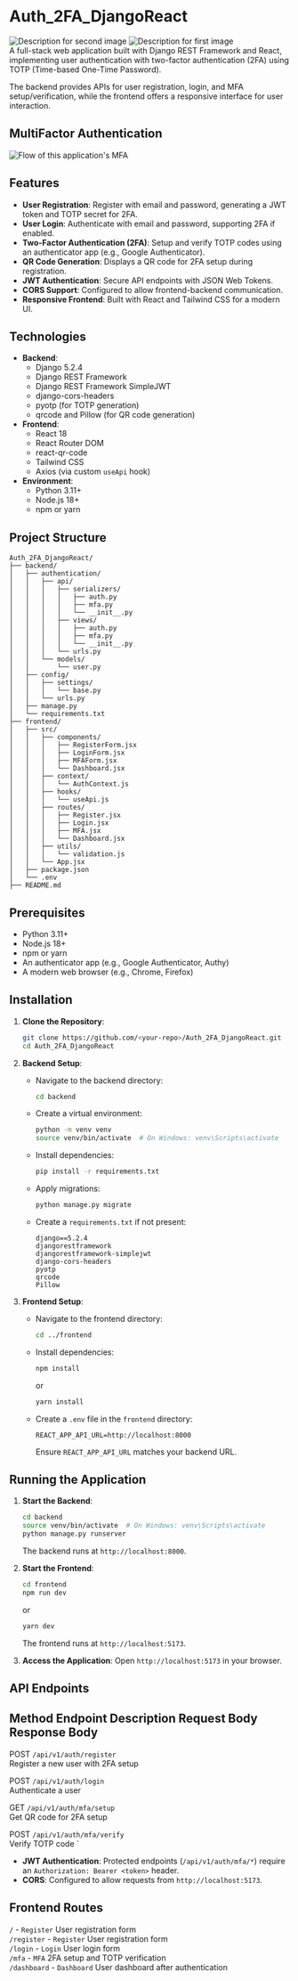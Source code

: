 
# Auth_2FA_DjangoReact

<div class="image-container">
 <img src="./Screenshot 2025-08-05 140813.png" alt="Description for second image">
  <img src="./Screenshot 2025-08-05 140444.png" alt="Description for first image">
 
</div>
A full-stack web application built with Django REST Framework and React, implementing user authentication with two-factor authentication (2FA) using TOTP (Time-based One-Time Password). 

The backend provides APIs for user registration, login, and MFA setup/verification, while the frontend offers a responsive interface for user interaction.

## MultiFactor Authentication
![Flow of this application's MFA](./Untitled%20diagram%20_%20Mermaid%20Chart.png)




## Features
- **User Registration**: Register with email and password, generating a JWT token and TOTP secret for 2FA.
- **User Login**: Authenticate with email and password, supporting 2FA if enabled.
- **Two-Factor Authentication (2FA)**: Setup and verify TOTP codes using an authenticator app (e.g., Google Authenticator).
- **QR Code Generation**: Displays a QR code for 2FA setup during registration.
- **JWT Authentication**: Secure API endpoints with JSON Web Tokens.
- **CORS Support**: Configured to allow frontend-backend communication.
- **Responsive Frontend**: Built with React and Tailwind CSS for a modern UI.

## Technologies
- **Backend**:
  - Django 5.2.4
  - Django REST Framework
  - Django REST Framework SimpleJWT
  - django-cors-headers
  - pyotp (for TOTP generation)
  - qrcode and Pillow (for QR code generation)
- **Frontend**:
  - React 18
  - React Router DOM
  - react-qr-code
  - Tailwind CSS
  - Axios (via custom `useApi` hook)
- **Environment**:
  - Python 3.11+
  - Node.js 18+
  - npm or yarn

## Project Structure
```
Auth_2FA_DjangoReact/
├── backend/
│   ├── authentication/
│   │   ├── api/
│   │   │   ├── serializers/
│   │   │   │   ├── auth.py
│   │   │   │   ├── mfa.py
│   │   │   │   └── __init__.py
│   │   │   ├── views/
│   │   │   │   ├── auth.py
│   │   │   │   ├── mfa.py
│   │   │   │   └── __init__.py
│   │   │   └── urls.py
│   │   └── models/
│   │       └── user.py
│   ├── config/
│   │   ├── settings/
│   │   │   └── base.py
│   │   └── urls.py
│   ├── manage.py
│   └── requirements.txt
├── frontend/
│   ├── src/
│   │   ├── components/
│   │   │   ├── RegisterForm.jsx
│   │   │   ├── LoginForm.jsx
│   │   │   ├── MFAForm.jsx
│   │   │   └── Dashboard.jsx
│   │   ├── context/
│   │   │   └── AuthContext.js
│   │   ├── hooks/
│   │   │   └── useApi.js
│   │   ├── routes/
│   │   │   ├── Register.jsx
│   │   │   ├── Login.jsx
│   │   │   ├── MFA.jsx
│   │   │   └── Dashboard.jsx
│   │   ├── utils/
│   │   │   └── validation.js
│   │   └── App.jsx
│   ├── package.json
│   └── .env
├── README.md
```

## Prerequisites
- Python 3.11+
- Node.js 18+
- npm or yarn
- An authenticator app (e.g., Google Authenticator, Authy)
- A modern web browser (e.g., Chrome, Firefox)

## Installation
1. **Clone the Repository**:
   ```bash
   git clone https://github.com/<your-repo>/Auth_2FA_DjangoReact.git
   cd Auth_2FA_DjangoReact
   ```

2. **Backend Setup**:
   - Navigate to the backend directory:
     ```bash
     cd backend
     ```
   - Create a virtual environment:
     ```bash
     python -m venv venv
     source venv/bin/activate  # On Windows: venv\Scripts\activate
     ```
   - Install dependencies:
     ```bash
     pip install -r requirements.txt
     ```
   - Apply migrations:
     ```bash
     python manage.py migrate
     ```
   - Create a `requirements.txt` if not present:
     ```text
     django==5.2.4
     djangorestframework
     djangorestframework-simplejwt
     django-cors-headers
     pyotp
     qrcode
     Pillow
     ```

3. **Frontend Setup**:
   - Navigate to the frontend directory:
     ```bash
     cd ../frontend
     ```
   - Install dependencies:
     ```bash
     npm install
     ```
     or
     ```bash
     yarn install
     ```
   - Create a `.env` file in the `frontend` directory:
     ```env
     REACT_APP_API_URL=http://localhost:8000
     ```
     Ensure `REACT_APP_API_URL` matches your backend URL.

## Running the Application
1. **Start the Backend**:
   ```bash
   cd backend
   source venv/bin/activate  # On Windows: venv\Scripts\activate
   python manage.py runserver
   ```
   The backend runs at `http://localhost:8000`.

2. **Start the Frontend**:
   ```bash
   cd frontend
   npm run dev
   ```
   or
   ```bash
   yarn dev
   ```
   The frontend runs at `http://localhost:5173`.

3. **Access the Application**:
   Open `http://localhost:5173` in your browser.

## API Endpoints
 Method  Endpoint                     Description                             Request Body                           Response Body                                
------------------------------------------------------------------------------------------------------------------------------------------------------------------
 POST    `/api/v1/auth/register`      
 Register a new user with 2FA setup     
 
 POST    `/api/v1/auth/login`        
 Authenticate a user             
         
 GET     `/api/v1/auth/mfa/setup`     
 Get QR code for 2FA setup       

 POST    `/api/v1/auth/mfa/verify`    
 Verify TOTP code                        `                   

- **JWT Authentication**: Protected endpoints (`/api/v1/auth/mfa/*`) require an `Authorization: Bearer <token>` header.
- **CORS**: Configured to allow requests from `http://localhost:5173`.

## Frontend Routes

 `/`         -  `Register`       User registration form                 
 `/register` -  `Register`       User registration form                 
 `/login`    -  `Login`          User login form                        
 `/mfa`      -  `MFA`            2FA setup and TOTP verification        
 `/dashboard` - `Dashboard`      User dashboard after authentication    

